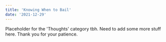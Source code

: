 ```yaml
---
title: 'Knowing When to Bail'
date: '2021-12-29'
---
```


Placeholder for the 'Thoughts' category tbh. Need to add some more stuff here. Thank you for your patience.
